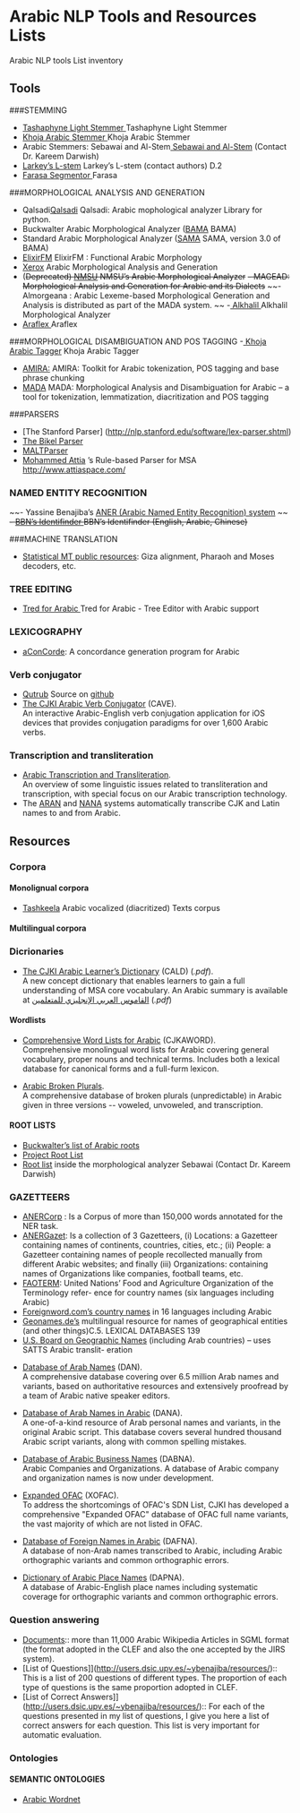# Arabic NLP Tools and Resources Lists

Arabic NLP tools List inventory 

## Tools
###STEMMING
- [Tashaphyne Light Stemmer ](https://pypi.org/project/Tashaphyne/) Tashaphyne Light Stemmer 
- [Khoja Arabic Stemmer ](http://zeus.cs.pacificu.edu/shereen/research.htm#stemming) Khoja Arabic Stemmer 
- Arabic Stemmers: Sebawai and Al-Stem[ Sebawai and Al-Stem](http://tides.umiacs.umd.edu/software.html)  (Contact Dr. Kareem Darwish)
- [Larkey’s L-stem](http://www.springerlink.com/content/pr215t0701804h3g/) Larkey’s L-stem (contact authors)
D.2
- [Farasa Segmentor ](https://github.com/qcri/FarasaSegmenter) Farasa 


###MORPHOLOGICAL ANALYSIS AND GENERATION
- Qalsadi[Qalsadi](http://github.com/linuxscout/qalsadi)  Qalsadi: Arabic mophological analyzer Library for python.
- Buckwalter Arabic Morphological Analyzer ([BAMA](https://catalog.ldc.upenn.edu/LDC2004L02) BAMA) 
- Standard Arabic Morphological Analyzer ([SAMA](https://catalog.ldc.upenn.edu/LDC2010L01) SAMA, version 3.0 of BAMA)
- [ElixirFM](https://sourceforge.net/projects/elixir-fm/) ElixirFM : Functional Arabic Morphology
- [Xerox](http://ftp.xrce.xerox.com/competencies/content-analysis/arabic/input/paste_input.html) Arabic Morphological Analysis and Generation
- (~~Deprecated) [NMSU](http://crl.nmsu.edu/Resources/lang_res/arabic.html) NMSU’s Arabic Morphological Analyzer~~
~~- MAGEAD: Morphological Analysis and Generation for Arabic and its Dialects~~
~~- Almorgeana : Arabic Lexeme-based Morphological Generation and Analysis is distributed as part of the MADA system.
~~
-[ Alkhalil ](http://oujda-nlp-team.net/ar/programms-ar/alkhalil-morphology-2-ar/)  Alkhalil Morphological Analyzer 
- [Araflex ](http://lexanalysis.com/araflex/araflex.html) Araflex 


###MORPHOLOGICAL DISAMBIGUATION AND POS TAGGING
-[ Khoja Arabic Tagger](http://zeus.cs.pacificu.edu/shereen/research.htm#tagging)  Khoja Arabic Tagger
- [AMIRA:](http://nlp.ldeo.columbia.edu/amira/) AMIRA: Toolkit for Arabic tokenization, POS tagging and base phrase chunking
- [MADA](http://www1.ccls.columbia.edu/~cadim/MADA.html) MADA: Morphological Analysis and Disambiguation for Arabic – a tool for tokenization, lemmatization, diacritization and POS tagging

###PARSERS
- [The Stanford Parser] (http://nlp.stanford.edu/software/lex-parser.shtml)
- [The Bikel Parser](http://www.cis.upenn.edu/~dbikel/software.html#stat-parser)
- [MALTParser]( http://maltparser.org/)
- [Mohammed Attia](http://www.attiaspace.com/) ’s Rule-based Parser for MSA http://www.attiaspace.com/




### NAMED ENTITY RECOGNITION
~~- Yassine Benajiba’s [ANER (Arabic Named Entity Recognition) system](http://www1.ccls.columbia.edu/~ybenajiba/downloads.html) ~~
~~- [BBN’s Identifinder ](http://www.bbn.com/technology/speech/identifinder) BBN’s Identifinder (English, Arabic, Chinese)~~

###MACHINE TRANSLATION
- [Statistical MT public resources](http://www.statmt.org/): Giza alignment, Pharaoh and Moses decoders, etc.

### TREE EDITING
- [Tred for Arabic ](https://ufal.mff.cuni.cz/padt/PADT_1.0/docs/index.html) Tred for Arabic - Tree Editor with Arabic support
### LEXICOGRAPHY
- [aConCorde](https://www.andy-roberts.net/coding/aconcorde): A concordance generation program for Arabic


### Verb conjugator 
* [Qutrub](http://qutrub.arabeyes.org) Source on [github](http://github.com/linuxscout/qutrub)
*   [The CJKI Arabic Verb Conjugator](http://www.kanji.org/cjk/arabic/cave/cave.htm) (CAVE).  
    An interactive Arabic-English verb conjugation application for iOS devices that provides conjugation paradigms for over 1,600 Arabic verbs.

### Transcription and transliteration 
*   [Arabic Transcription and Transliteration](http://www.kanji.org/cjk/trans/transsum.htm).  
    An overview of some linguistic issues related to transliteration and transcription, with special focus on our Arabic transcription technology.
*   The [ARAN](aran.htm) and [NANA](http://www.kanji.org/cjk/arabic/nana.htm) systems automatically transcribe CJK and Latin names to and from Arabic.




## Resources
### Corpora
#### Monolignual corpora
- [Tashkeela](http://tashkeela.sf.net) Arabic vocalized (diacritized) Texts corpus
#### Multilingual corpora


### Dicrionaries

*   [The CJKI Arabic Learner’s Dictionary](http://www.kanji.org/kanji/dictionaries/cald/cald_overview.pdf) (CALD) (_.pdf_).  
    A new concept dictionary that enables learners to gain a full understanding of MSA core vocabulary. An Arabic summary is available at [القاموس العربي الإنجليزي للمتعلمين](http://www.kanji.org/kanji/dictionaries/cald/cald_overview_a.pdf) (_.pdf_)
#### Wordlists 
*   [Comprehensive Word Lists for Arabic](http://www.kanji.org/cjk/samples/cjkaword.htm) (CJKAWORD).  
    Comprehensive monolingual word lists for Arabic covering general vocabulary, proper nouns and technical terms. Includes both a lexical database for canonical forms and a full-furm lexicon.

*   [Arabic Broken Plurals](http://www.kanji.org/cjk/arabic/plurals8.htm).  
    A comprehensive database of broken plurals (unpredictable) in Arabic given in three versions -- voweled, unvoweled, and transcription.
    
#### ROOT LISTS
- [Buckwalter’s list of Arabic roots](http://www.angelfire.com/tx4/lisan/roots1.htm)
- [Project Root List](http://www.studyquran.co.uk/PRLonline.htm)
- [Root list](http://tides.umiacs.umd.edu/software.html) inside the morphological analyzer Sebawai (Contact Dr. Kareem Darwish)

### GAZETTEERS
- [ANERCorp](http://users.dsic.upv.es/~ybenajiba/resources/) : Is a Corpus of more than 150,000 words annotated for the NER task.
- [ANERGazet](http://users.dsic.upv.es/~ybenajiba/resources/): Is a collection of 3 Gazetteers, (i) Locations: a Gazetteer containing names of continents, countries, cities, etc.; (ii) People: a Gazetteer containing names of people recollected manually from different Arabic websites; and finally (iii) Organizations: containing names of Organizations like companies, football teams, etc.
- [FAOTERM](http://www.fao.org/faoterm): United Nations’ Food and Agriculture Organization of the Terminology refer-
ence for country names (six languages including Arabic)
- [Foreignword.com’s country names](http://www.foreignword.com/countries/) in 16 languages including Arabic
- [Geonames.de’s](http://www.geonames.de) multilingual resource for names of geographical entities (and other things)C.5. LEXICAL DATABASES
139
- [U.S. Board on Geographic Names](http://geonames.usgs.gov/) (including Arab countries) – uses SATTS Arabic translit-
eration
*   [Database of Arab Names](http://www.kanji.org/cjk/arabic/dan.htm) (DAN).  
    A comprehensive database covering over 6.5 million Arab names and variants, based on authoritative resources and extensively proofread by a team of Arabic native speaker editors.


*   [Database of Arab Names in Arabic](http://www.kanji.org/cjk/arabic/dana.htm) (DANA).  
    A one-of-a-kind resource of Arab personal names and variants, in the original Arabic script. This database covers several hundred thousand Arabic script variants, along with common spelling mistakes.


*   [Database of Arabic Business Names](http://www.kanji.org/cjk/arabic/dabna.htm) (DABNA).  
    Arabic Companies and Organizations. A database of Arabic company and organization names is now under development.

*   [Expanded OFAC](http://www.kanji.org/cjk/arabic/xofac.htm) (XOFAC).  
    To address the shortcomings of OFAC's SDN List, CJKI has developed a comprehensive "Expanded OFAC" database of OFAC full name variants, the vast majority of which are not listed in OFAC.

*   [Database of Foreign Names in Arabic](http://www.kanji.org/cjk/arabic/dafna.htm) (DAFNA).  
    A database of non-Arab names transcribed to Arabic, including Arabic orthographic variants and common orthographic errors.

*   [Dictionary of Arabic Place Names](http://www.kanji.org/cjk/arabic/dapna.htm) (DAPNA).  
    A database of Arabic-English place names including systematic coverage for orthographic variants and common orthographic errors.








### Question answering 
- [Documents](http://users.dsic.upv.es/~ybenajiba/resources/):: more than 11,000 Arabic Wikipedia Articles in SGML format (the format adopted in the CLEF and also the one accepted by the JIRS system). 	
- [List of Questions]](http://users.dsic.upv.es/~ybenajiba/resources/):: This is a list of 200 questions of different types. The proportion of each type of questions is the same proportion adopted in CLEF. 	
- [List of Correct Answers]](http://users.dsic.upv.es/~ybenajiba/resources/):: For each of the questions presented in my list of questions, I give you here a list of correct answers for each question. This list is very important for automatic evaluation. 	
### Ontologies
#### SEMANTIC ONTOLOGIES
- [Arabic Wordnet](http://www.globalwordnet.org/AWN/)
